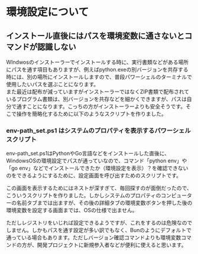 # 環境設定について
## インストール直後にはパスを環境変数に通さないとコマンドが認識しない
WIndwosのインストーラーでインストールする時に、実行書類などがある場所にパスを通す項目もありますが、例えばpython.exeの別バージョンを共存する時には、別の場所にインストールしますので、普段パワーシェルのターミナルで使用したいパスを選ぶことになります。  
また最近は配布が減っていますがインストーラーではなくZIP書類で配布されているプログラム書類は、別バージョンを共存などを細かくできますが、パスは自分で通すことになります。こっちの方がインストーラーよりも安全そうです。そこで操作を簡略化するために以下のようなスクリプトを作りました。
### env-path_set.ps1 はシステムのプロパティを表示するパワーシェルスクリプト
env-path_set.ps1はPythonやGo言語などをインストールした直後に、WindowsOSの環境設定でパスが通っていなので、コマンド「python env」や「go env」などでインストールできたか（環境設定を表示）？を確認できないのをできるようにするために、設定画面を呼び出すためのスクリプトです。  

この画面を表示するためにはネストが深すぎて、毎回探すのが面倒だったので、こういうスクリプトを作りました。しかしシステムのプロパティのコンピューターの名前タブまでは出ますが、その後の詳細タブの環境変数ボタンを押した後の環境変数を設定する画面までは、OSの仕様で出ません。  

ただしレジストリをいじれば設定できるようですが、これをするのは危険なのでしません。しかもパスを通す設定が多い訳でもなく、Bunのようにデフォルトで通っている場合もあります。ただしバージョン確認コマンドよりも環境変数コマンドの方が、開発プロジェクトに新規参入者などが便利に使えると思います。
